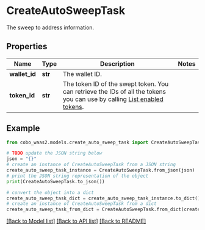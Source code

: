 # CreateAutoSweepTask

The sweep to address information.

## Properties

Name | Type | Description | Notes
------------ | ------------- | ------------- | -------------
**wallet_id** | **str** | The wallet ID. | 
**token_id** | **str** | The token ID of the swept token. You can retrieve the IDs of all the tokens you can use by calling [List enabled tokens](https://www.cobo.com/developers/v2/api-references/wallets/list-enabled-tokens). | 

## Example

```python
from cobo_waas2.models.create_auto_sweep_task import CreateAutoSweepTask

# TODO update the JSON string below
json = "{}"
# create an instance of CreateAutoSweepTask from a JSON string
create_auto_sweep_task_instance = CreateAutoSweepTask.from_json(json)
# print the JSON string representation of the object
print(CreateAutoSweepTask.to_json())

# convert the object into a dict
create_auto_sweep_task_dict = create_auto_sweep_task_instance.to_dict()
# create an instance of CreateAutoSweepTask from a dict
create_auto_sweep_task_from_dict = CreateAutoSweepTask.from_dict(create_auto_sweep_task_dict)
```
[[Back to Model list]](../README.md#documentation-for-models) [[Back to API list]](../README.md#documentation-for-api-endpoints) [[Back to README]](../README.md)


